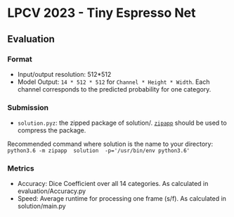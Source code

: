 # LPCV 2023 - Tiny Espresso Net

## Evaluation

### Format

- Input/output resolution: 512\*512
- Model Output: `14 * 512 * 512` for `Channel * Height * Width`. Each channel
  corresponds to the predicted probability for one category.

### Submission

- `solution.pyz`: the zipped package of solution/. [`zipapp`](https://docs.python.org/3/library/zipapp.html) should be used to compress the package.

Recommended command where solution is the name to your directory: `python3.6 -m zipapp  solution  -p='/usr/bin/env python3.6'`

### Metrics

- Accuracy: Dice Coefficient over all 14 categories. As calculated in evaluation/Accuracy.py
- Speed: Average runtime for processing one frame (s/f). As calculated in solution/main.py
